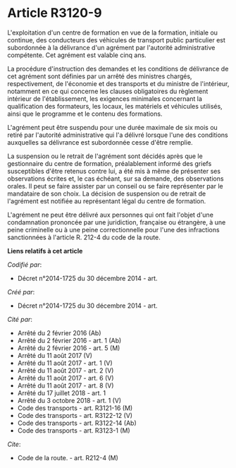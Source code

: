 # Article R3120-9

L'exploitation d'un centre de formation en vue de la formation, initiale ou continue, des conducteurs des véhicules de
transport public particulier est subordonnée à la délivrance d'un agrément par l'autorité administrative compétente. Cet
agrément est valable cinq ans.

La procédure d'instruction des demandes et les conditions de délivrance de cet agrément sont définies par un arrêté des
ministres chargés, respectivement, de l'économie et des transports et du ministre de l'intérieur, notamment en ce qui
concerne les clauses obligatoires du règlement intérieur de l'établissement, les exigences minimales concernant la
qualification des formateurs, les locaux, les matériels et véhicules utilisés, ainsi que le programme et le contenu des
formations.

L'agrément peut être suspendu pour une durée maximale de six mois ou retiré par l'autorité administrative qui l'a délivré
lorsque l'une des conditions auxquelles sa délivrance est subordonnée cesse d'être remplie.

La suspension ou le retrait de l'agrément sont décidés après que le gestionnaire du centre de formation, préalablement
informé des griefs susceptibles d'être retenus contre lui, a été mis à même de présenter ses observations écrites et, le cas
échéant, sur sa demande, des observations orales. Il peut se faire assister par un conseil ou se faire représenter par le
mandataire de son choix. La décision de suspension ou de retrait de l'agrément est notifiée au représentant légal du centre
de formation.

L'agrément ne peut être délivré aux personnes qui ont fait l'objet d'une condamnation prononcée par une juridiction,
française ou étrangère, à une peine criminelle ou à une peine correctionnelle pour l'une des infractions sanctionnées à
l'article R. 212-4 du code de la route.

**Liens relatifs à cet article**

_Codifié par_:

  - Décret n°2014-1725 du 30 décembre 2014 - art.

_Créé par_:

  - Décret n°2014-1725 du 30 décembre 2014 - art.

_Cité par_:

  - Arrêté du 2 février 2016 (Ab)
  - Arrêté du 2 février 2016 - art. 1 (Ab)
  - Arrêté du 2 février 2016 - art. 5 (M)
  - Arrêté du 11 août 2017 (V)
  - Arrêté du 11 août 2017 - art. 1 (V)
  - Arrêté du 11 août 2017 - art. 2 (V)
  - Arrêté du 11 août 2017 - art. 6 (V)
  - Arrêté du 11 août 2017 - art. 8 (V)
  - Arrêté du 17 juillet 2018 - art. 1
  - Arrêté du 3 octobre 2018 - art. 1 (V)
  - Code des transports - art. R3121-16 (M)
  - Code des transports - art. R3122-12 (V)
  - Code des transports - art. R3122-14 (Ab)
  - Code des transports - art. R3123-1 (M)

_Cite_:

  - Code de la route. - art. R212-4 (M)
